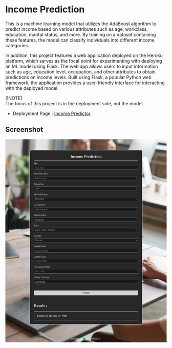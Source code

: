 # Income Prediction

This is a machine learning model that utilizes the AdaBoost algorithm to predict income based on various attributes such as age, workclass, education, marital status, and more. By training on a dataset containing these features, the model can classify individuals into different income categories.

In addition, this project features a web application deployed on the Heroku platform, which serves as the focal point for experimenting with deploying an ML model using Flask. The web app allows users to input information such as age, education level, occupation, and other attributes to obtain predictions on income levels. Built using Flask, a popular Python web framework, the application provides a user-friendly interface for interacting with the deployed model.

[!NOTE]  
The focus of this project is in the deployment side, not the model.

- Deployment Page : [Income Predictor](https://income-prediction-flask-deploy.herokuapp.com/)

## Screenshot

![Web Page Screenshot](assets/screenshot.png)
